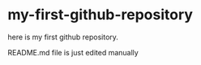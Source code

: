 # my-first-github-repository
here is my first github repository.

README.md file is just edited manually
